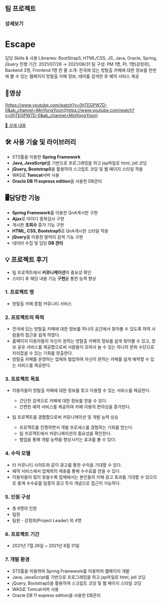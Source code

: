 ## 팀 프로젝트

### 상세보기
# Escape

담당 Skills & 사용 Libraries: BootStrap5, HTML/CSS, JS, Java, Oracle, Spring, jQuery
진행 기간: 2021/07/26 → 2021/08/31
팀 구성: PM 1명, PL 1명(강정희), Backend 3명, Frontend 1명
한 줄 소개: 전국에 있는 방탈출 카페에 대한 정보를 한번에 볼 수 있는 웹페이지
방탈출 카페 정보, 테마를 검색한 후 예약 서비스 제공

## 🎥영상

[https://www.youtube.com/watch?v=0hTEGPW7D-0&ab_channel=MinYongYoon](https://www.youtube.com/watch?v=0hTEGPW7D-0&ab_channel=MinYongYoon)

[📖 상세 내용](https://www.notion.so/f3749025e4414b43888e21d2bd58c1d5)

## 🛠️ 사용 기술 및 라이브러리

- STS툴을 이용한 **Spring Framework**
- **Java, JavaScript**를 기반으로 프로그래밍을 하고 jsp파일로 html, jstl 코딩
- **jQuery, Bootstrap5**을 활용하여 스크립트 코딩 및 웹 페이지 스타일 적용
- WAS로 **Tomcat**서버 사용
- **Oracle DB 11 express edition**을 사용한 DB관리

## 🖥담당한 기능

- **Spring Framework**를 이용한  QnA게시판 구현
- **Ajax**로 아이디 중복검사 구현
- 게시판 **조회수** 증가 기능 구현
- **HTML, CSS, Bootstrap5**로 QnA게시판 스타일 적용
- **jQuery**를 이용한 말머리 검색 기능 구현
- 데이터 수집 및 담당 **DB 관리**

## 💡 프로젝트 후기

- 팀 프로젝트에서 **커뮤니케이션**의 중요성 확인
- 스터디 후 해당 내용 기능 **구현**을 통한 능력 향상


### 1. 프로젝트 명
- 방탈출 카페 종합 커뮤니티 서비스

### 2. 프로젝트의 목적
- 전국에 있는 방탈출 카페에 대한 정보를 하나의 공간에서 찾아볼 수 있도록 하여 사람들의 접근을 쉽게 하였다.
- 홈페이지 이용자들이 자신이 원하는 방탈출 카페의 정보를 쉽게 찾아볼 수 있고,
정보 공유 서비스를 제공함으로써 사람들이 모여서 놀 수 있는 하나의 문화 수단으로
자리잡을 수 있는 기회를 창출한다.
- 방탈출 카페를 운영하는 업체와 협업하여 자신이 원하는 카페를 쉽게 예약할 수 있는 서비스를 제공한다.

### 3. 프로젝트 목표
- 이용자들이 방탈출 카페에 대한 정보를 찾고 이용할 수 있는 서비스를 제공한다.
  - 간단한 검색으로 카페에 대한 정보를 얻을 수 있다.
  - 간편한 예약 서비스를 제공하여 카페 이용의 편의성을 증가한다.

- 팀 프로젝트를 경험함으로써 커뮤니케이션 및 개발 능력 상승
  - 프로젝트를 진행하면서 개발 프로세스를 경험하는 기회를 얻는다.
  - 팀 프로젝트에서 커뮤니케이션의 중요성을 확인한다.
  - 협업을 통해 개발 능력을 향상시키는 효과를 볼 수 있다.

### 4. 수익 모델
- 타 커뮤니티 사이트와 같이 광고를 통한 수익을 기대할 수 있다.
- 예약 서비스에서 업체와의 제휴를 통해 수수료를 얻을 수 있다.
- 이용자들이 많이 찾을수록 업체에서는 본인들의 카페 광고 효과를 기대할 수 있으므로
중계 수수료를 일종의 광고 투자 개념으로 접근이 가능하다.

### 5. 인원 구성
- 총 6명의 인원
- 팀장
- 팀원
        - 강정희(Project Leader) 외 4명

### 6. 프로젝트 기간
- 2021년 7월 26일 ~ 2021년 8월 31일

### 7. 개발 환경
- STS툴을 이용하여 Spring Framework를 이용하여 웹페이지 개발
- Java, JavaScript를 기반으로 프로그래밍을 하고 jsp파일로 html, jstl 코딩
- jQuery, Bootstrap5을 활용하여 스크립트 코딩 및 웹 페이지 스타일 코딩
- WAS로 Tomcat서버 사용
- Oracle DB 11 express edition을 사용한 DB관리
